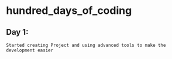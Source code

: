 # hundred_days_of_coding

## Day 1:
    Started creating Project and using advanced tools to make the development easier